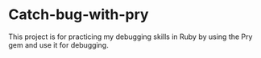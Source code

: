 # Catch-bug-with-pry
 This project is for practicing my debugging skills in Ruby by using the Pry gem and use it for debugging.
